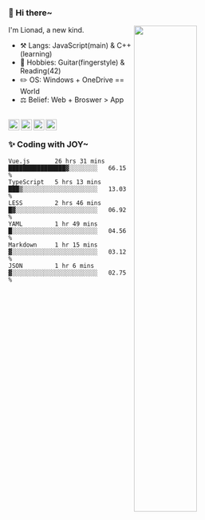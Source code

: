 ### 👋 Hi there~

[<img align="right" width="50%" src="https://github-readme-stats.vercel.app/api?username=Lionad-Morotar&show_icons=true">](https://metrics.lecoq.io/Lionad-Morotar?template=classic)

I'm Lionad, a new kind.

- ⚒️ Langs: JavaScript(main) & C++(learning)
- 🎨 Hobbies: Guitar(fingerstyle) & Reading(42)
- ✏️ OS: Windows + OneDrive == World
- ⚖️ Belief: Web + Broswer > App

<br />

<a href="https://www.lionad.art">
  <img align="left" alt="lionad-art" width="22px" src="https://cdn.jsdelivr.net/npm/simple-icons@3.1.0/icons/wordpress.svg" />
</a>
<a href="#1806234223">
  <img align="left" alt="1806234223" width="22px" src="https://cdn.jsdelivr.net/npm/simple-icons@3.1.0/icons/tencentqq.svg" />
</a>
<a href="https://www.zhihu.com/people/Lionad">
  <img align="left" alt="132yse" width="22px" src="https://cdn.jsdelivr.net/npm/simple-icons@3.1.0/icons/zhihu.svg" />
</a>
<a href="https://github.com/Lionad-Morotar">
  <img align="left" alt="yisar" width="22px" src="https://cdn.jsdelivr.net/npm/simple-icons@3.1.0/icons/github.svg" />
</a>

<br />

### ✨ Coding with JOY~

<!--START_SECTION:waka-->

```text
Vue.js       26 hrs 31 mins  ████████████████▓░░░░░░░░   66.15 %
TypeScript   5 hrs 13 mins   ███▒░░░░░░░░░░░░░░░░░░░░░   13.03 %
LESS         2 hrs 46 mins   █▓░░░░░░░░░░░░░░░░░░░░░░░   06.92 %
YAML         1 hr 49 mins    █░░░░░░░░░░░░░░░░░░░░░░░░   04.56 %
Markdown     1 hr 15 mins    ▓░░░░░░░░░░░░░░░░░░░░░░░░   03.12 %
JSON         1 hr 6 mins     ▓░░░░░░░░░░░░░░░░░░░░░░░░   02.75 %
```

<!--END_SECTION:waka-->
